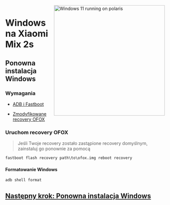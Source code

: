 <img align="right" src="https://github.com/n00b69/woa-polaris/blob/main/polaris.png" width="350" alt="Windows 11 running on polaris">

# Windows na Xiaomi Mix 2s

## Ponowna instalacja Windows

### Wymagania
- [ADB i Fastboot](https://developer.android.com/studio/releases/platform-tools)

- [Zmodyfikowane recovery OFOX](https://github.com/n00b69/woa-polaris/releases/download/Files/ofox.img)

### Uruchom recovery OFOX
> Jeśli Twoje recovery zostało zastąpione recovery domyślnym, zainstaluj go ponownie za pomocą
```cmd
fastboot flash recovery path\to\ofox.img reboot recovery
```

#### Formatowanie Windows
```cmd
adb shell format
```

## [Następny krok: Ponowna instalacja Windows](3-install.md)
















